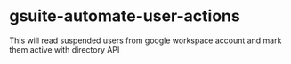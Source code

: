 # gsuite-automate-user-actions
This will read suspended users from google workspace account and mark them active with directory API
